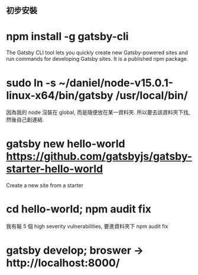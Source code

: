 ## 初步安裝

# npm install -g gatsby-cli
The Gatsby CLI tool lets you quickly create new Gatsby-powered sites and run commands for developing Gatsby sites. It is a published npm package.

# sudo ln -s ~/daniel/node-v15.0.1-linux-x64/bin/gatsby /usr/local/bin/
因為我的 node 沒裝在 global, 而是隨便放在某一資料夾. 所以要去該資料夾下找, 然後自己創連結.

# gatsby new hello-world https://github.com/gatsbyjs/gatsby-starter-hello-world
Create a new site from a starter

# cd hello-world; npm audit fix
我有報 5 個 high severity vulnerabilities, 要進資料夾下 npm audit fix

# gatsby develop; broswer -> http://localhost:8000/